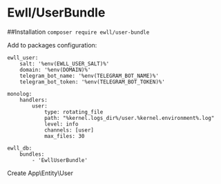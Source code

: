 # Ewll/UserBundle

##Installation
```composer require ewll/user-bundle```

Add to packages configuration:
```
ewll_user:
    salt: '%env(EWLL_USER_SALT)%'
    domain: '%env(DOMAIN)%'
    telegram_bot_name: '%env(TELEGRAM_BOT_NAME)%'
    telegram_bot_token: '%env(TELEGRAM_BOT_TOKEN)%'
```
```
monolog:
    handlers:
        user:
            type: rotating_file
            path: "%kernel.logs_dir%/user.%kernel.environment%.log"
            level: info
            channels: [user]
            max_files: 30
```
```
ewll_db:
    bundles:
        - 'EwllUserBundle'
```

Create App\Entity\User
